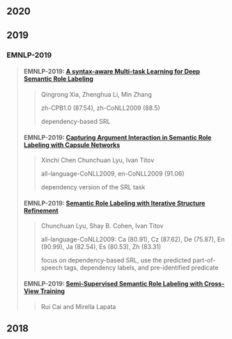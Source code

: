 ## 2020

## 2019

### EMNLP-2019

> #### EMNLP-2019: [A syntax-aware Multi-task Learning for Deep Semantic Role Labeling](paper/%5BEMNLP-2019%5D%20A%20Syntax-aware%20Multi-task%20Learning%20Framework%20for%20Chinese%20Semantic%20Role%20Labeling.pdf)
>> Qingrong Xia, Zhenghua Li, Min Zhang
>>
>> zh-CPB1.0 (87.54), zh-CoNLL2009 (88.5)
>>
>> dependency-based SRL
>
> #### EMNLP-2019: [Capturing Argument Interaction in Semantic Role Labeling with Capsule Networks](paper/%5BEMNLP-2019%5D%20Capturing%20Argument%20Interaction%20in%20Semantic%20Role%20Labeling%20with%20Capsule%20Networks.pdf)
>> Xinchi Chen Chunchuan Lyu, Ivan Titov
>>
>> all-language-CoNLL2009, en-CoNLL2009 (91.06)
>>
>> dependency version of the SRL task
>
> #### EMNLP-2019: [Semantic Role Labeling with Iterative Structure Refinement](paper/%5BEMNLP-2019%5D%20Semantic%20Role%20Labeling%20with%20Iterative%20Structure%20Refinement.pdf)
>> Chunchuan Lyu, Shay B. Cohen, Ivan Titov
>>
>> all-language-CoNLL2009: Ca (80.91), Cz (87.62), De (75.87), En (90.99), Ja (82.54), Es (80.53), Zh (83.31)
>>
>> focus on dependency-based SRL, use the predicted part-of-speech tags, dependency labels, and pre-identified predicate
>
> #### EMNLP-2019: [Semi-Supervised Semantic Role Labeling with Cross-View Training](paper/%5BEMNLP-2019%5D%20Semi-Supervised%20Semantic%20Role%20Labeling%20with%20Cross-View%20Training.pdf)
>> Rui Cai and Mirella Lapata
>> 
>> 

## 2018

